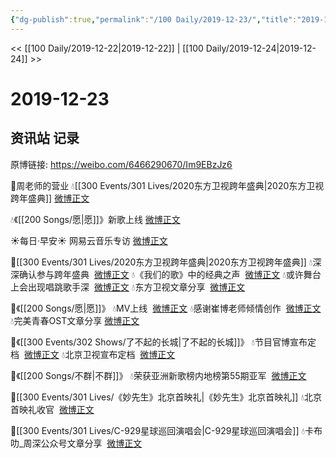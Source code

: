 ```yaml
---
{"dg-publish":true,"permalink":"/100 Daily/2019-12-23/","title":"2019-12-23","created":"2023-04-01T20:22:06.252+08:00","updated":"2023-04-01T20:23:38.783+08:00"}
---
```



<< [[100 Daily/2019-12-22\|2019-12-22]] | [[100 Daily/2019-12-24\|2019-12-24]] >>

# 2019-12-23

## 资讯站 记录

原博链接: https://weibo.com/6466290670/Im9EBzJz6

🌠周老师的营业
💧[[300 Events/301 Lives/2020东方卫视跨年盛典\|2020东方卫视跨年盛典]] [微博正文](https://m.weibo.cn/6466290670/4452790258509203)

💧《[[200 Songs/愿\|愿]]》新歌上线 [微博正文](https://m.weibo.cn/6466290670/4452654078033218)

☀每日·早安☀ 网易云音乐专访 [微博正文](https://m.weibo.cn/6466290670/4452576190063159)

🌠[[300 Events/301 Lives/2020东方卫视跨年盛典\|2020东方卫视跨年盛典]]
💧深深确认参与跨年盛典  [微博正文](https://m.weibo.cn/6466290670/4452624306759952)
💧《我们的歌》中的经典之声  [微博正文](https://m.weibo.cn/6466290670/4452686688194284)
💧或许舞台上会出现唱跳歌手深  [微博正文](https://m.weibo.cn/6466290670/4452700399587702)
💧东方卫视文章分享  [微博正文](https://m.weibo.cn/6466290670/4452709421635536)

🌠《[[200 Songs/愿\|愿]]》
💧MV上线  [微博正文](https://m.weibo.cn/6466290670/4452609089702799)
💧感谢崔博老师倾情创作  [微博正文](https://m.weibo.cn/6466290670/4452652114646186)
💧完美青春OST文章分享 [微博正文](https://m.weibo.cn/6466290670/4452669571701601)

🌠《[[300 Events/302 Shows/了不起的长城\|了不起的长城]]》
💧节目官博宣布定档  [微博正文](https://m.weibo.cn/6466290670/4452632904996699)
💧北京卫视宣布定档  [微博正文](https://m.weibo.cn/6466290670/4452645110898570)

🌠《[[200 Songs/不群\|不群]]》
💧荣获亚洲新歌榜内地榜第55期亚军  [微博正文](https://m.weibo.cn/6466290670/4452666723788514)

🌠[[300 Events/301 Lives/《妙先生》北京首映礼\|《妙先生》北京首映礼]]
💧北京首映礼收官  [微博正文](https://m.weibo.cn/2797665930/4452730452501965)

🌠[[300 Events/301 Lives/C-929星球巡回演唱会\|C-929星球巡回演唱会]]
💧卡布叻_周深公众号文章分享  [微博正文](https://m.weibo.cn/6466290670/4452724932830150)
